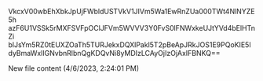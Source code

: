 VkcxV00wbEhXbkJpUjFWbldUSTVkV1JIVm5Wa1EwRnZUa000TWt4NlNYZE5h
azF6U1VSSk5rMXFSVFpOClJFVm5WVVV3Y0FvS0lFNWxkeUJtYVd4bElHTnZi
blJsYm5RZ0tEUXZOaTh5TURJekxDQXlPakl5T2pBeApJRkJOS1E9PQoKIE5l
dyBmaWxlIGNvbnRlbnQgKDQvNi8yMDIzLCAyOjIzOjAxIFBNKQ==

 New file content (4/6/2023, 2:24:01 PM)